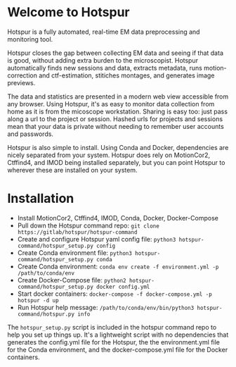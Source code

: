 # Welcome to Hotspur

Hotspur is a fully automated, real-time EM data preprocessing and monitoring tool.

Hotspur closes the gap between collecting EM data and seeing if that data is good, without adding extra burden to the microscopist. Hotspur automatically finds new sessions and data, extracts metadata, runs motion-correction and ctf-estimation, stitiches montages, and generates image previews.

The data and statistics are presented in a modern web view accessible from any browser. Using Hotspur, it's as easy to monitor data collection from home as it is from the micoscope workstation. Sharing is easy too: just pass along a url to the project or session. Hashed urls for projects and sessions mean that your data is private without needing to remember user accounts and passwords.

Hotspur is also simple to install. Using Conda and Docker, dependencies are nicely separated from your system. Hotspur does rely on MotionCor2, Ctffind4, and IMOD being installed separately, but you can point Hotspur to wherever these are installed on your system.

# Installation

- Install MotionCor2, Ctffind4, IMOD, Conda, Docker, Docker-Compose
- Pull down the Hotspur command repo: `git clone https://gitlab/hotspur/hotspur-command`
- Create and configure Hotspur yaml config file: `python3 hotspur-command/hotspur_setup.py config`
- Create Conda environment file: `python3 hotspur-command/hotspur_setup.py conda`
- Create Conda environment: `conda env create -f environment.yml -p /path/to/conda/env`
- Create Docker-Compose file: `python2 hotspur-command/hotspur_setup.py docker config.yml`
- Start docker containers: `docker-compose -f docker-compose.yml -p hotspur -d up`
- Run Hotspur help message: `/path/to/conda/env/bin/python3 hotspur-command/hotspur.py info`

The `hotspur_setup.py` script is included in the hotspur command repo to help you set up things up. It's a lightweight script with no dependencies that generates the config.yml file for the Hotspur, the the environment.yml file for the Conda environment, and the docker-compose.yml file for the Docker containers.